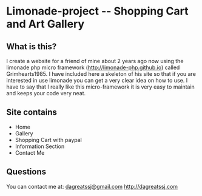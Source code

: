 Limonade-project -- Shopping Cart and Art Gallery
=================================================

## What is this?

I create a website for a friend of mine about 2 years ago now using the limonade php micro framework (http://limonade-php.github.io)
called Grimhearts1985. I have included here a skeleton of his site so that if you are interested in use limonade you can get a very
clear idea on how to use. I have to say that I really like this micro-framework it is very easy to maintain and keeps your code very 
neat.

## Site contains

*   Home
*   Gallery
*   Shopping Cart with paypal
*   Information Section
*   Contact Me

## Questions

You can contact me at: dagreatssj@gmail.com 
http://dagreatssj.com
